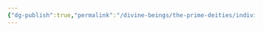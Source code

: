 ```yaml
---
{"dg-publish":true,"permalink":"/divine-beings/the-prime-deities/individual/procan/","dgHomeLink":true,"dgPassFrontmatter":false}
---
```

